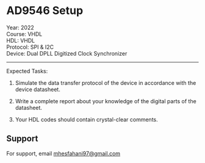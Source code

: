 # AD9546 Setup

Year: 2022  
Course: VHDL  
HDL: VHDL  
Protocol: SPI & I2C   
Device: Dual DPLL Digitized Clock Synchronizer
****
Expected Tasks:

1. Simulate the data transfer protocol of the device in accordance with the device datasheet.
 
2. Write a complete report about your knowledge of the digital parts of the datasheet.

3. Your HDL codes should contain crystal-clear comments.
## Support

For support, email mhesfahani97@gmail.com

